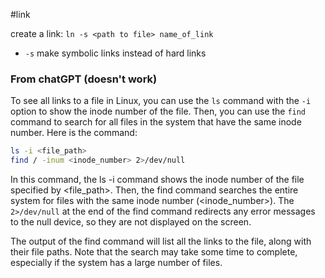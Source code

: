 #link

create a link:   `ln -s <path to file> name_of_link`
- `-s`  make symbolic links instead of hard links

### From chatGPT (doesn't work)
To see all links to a file in Linux, you can use the `ls` command with the `-i` option to show the inode number of the file. Then, you can use the `find` command to search for all files in the system that have the same inode number. Here is the command:
```sh
ls -i <file_path>
find / -inum <inode_number> 2>/dev/null
```
In this command, the ls -i command shows the inode number of the file specified by <file_path>. Then, the find command searches the entire system for files with the same inode number (<inode_number>). The `2>/dev/null` at the end of the find command redirects any error messages to the null device, so they are not displayed on the screen.

The output of the find command will list all the links to the file, along with their file paths. Note that the search may take some time to complete, especially if the system has a large number of files.

